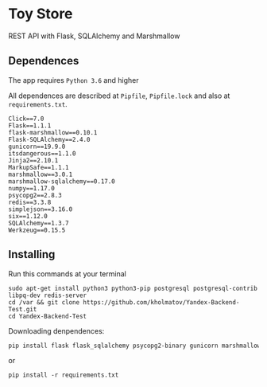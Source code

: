 # Toy Store
REST API with Flask, SQLAlchemy and Marshmallow

## Dependences

The app requires ```Python 3.6``` and higher

All dependences are described at ```Pipfile```, ```Pipfile.lock``` and also at ```requirements.txt```.

```
Click==7.0
Flask==1.1.1
flask-marshmallow==0.10.1
Flask-SQLAlchemy==2.4.0
gunicorn==19.9.0
itsdangerous==1.1.0
Jinja2==2.10.1
MarkupSafe==1.1.1
marshmallow==3.0.1
marshmallow-sqlalchemy==0.17.0
numpy==1.17.0
psycopg2==2.8.3
redis==3.3.8
simplejson==3.16.0
six==1.12.0
SQLAlchemy==1.3.7
Werkzeug==0.15.5
```

## Installing
Run this commands at your terminal
```
sudo apt-get install python3 python3-pip postgresql postgresql-contrib libpq-dev redis-server
cd /var && git clone https://github.com/kholmatov/Yandex-Backend-Test.git
cd Yandex-Backend-Test
```

Downloading denpendences:
```bash
pip install flask flask_sqlalchemy psycopg2-binary gunicorn marshmallow marshmallow-sqlalchemy numpy
```

or

`pip install -r requirements.txt` 
